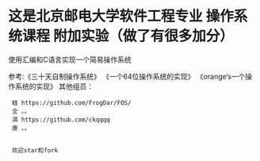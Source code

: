 # 这是北京邮电大学软件工程专业 操作系统课程 附加实验（做了有很多加分）
使用汇编和C语言实现一个简易操作系统

参考:《三十天自制操作系统》
     《一个64位操作系统的实现》
     《orange‘s一个操作系统的实现》
     其他组员：
     
     蛙 https://github.com/FrogDar/FOS/
     全 。。
     淇 https://github.com/ckqqqq
     康 。。
     
     
     欢迎star和fork
